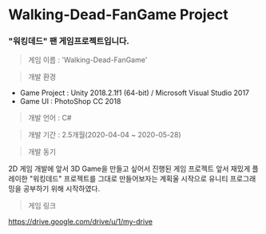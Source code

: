# Walking-Dead-FanGame Project
### "워킹데드" 팬 게임프로젝트입니다.

> 게임 이름 : 'Walking-Dead-FanGame'

> 개발 환경

 * Game Project : Unity 2018.2.1f1 (64-bit) / Microsoft Visual Studio 2017  
 * Game UI : PhotoShop CC 2018
  
> 개발 언어 : C#
  
> 개발 기간 : 2.5개월(2020-04-04 ~ 2020-05-28)
  
> 개발 동기  

2D 게임 개발에 앞서 3D Game을 만들고 싶어서 진행된 게임 프로젝트
앞서 재밌게 플레이한 "워킹데드" 프로젝트를 그대로 만들어보자는 계획울 시작으로
유니티 프로그래밍을 공부하기 위해 시작하였다.

> 게임 링크

https://drive.google.com/drive/u/1/my-drive
